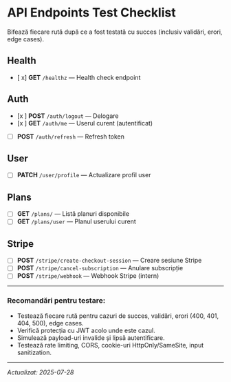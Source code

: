 # API Endpoints Test Checklist

Bifează fiecare rută după ce a fost testată cu succes (inclusiv validări, erori, edge cases).

## Health
- [ x] **GET** `/healthz` — Health check endpoint

## Auth
- [x ] **POST** `/auth/logout` — Delogare
- [x ] **GET** `/auth/me` — Userul curent (autentificat)
- [ ] **POST** `/auth/refresh` — Refresh token
 
## User
- [ ] **PATCH** `/user/profile` — Actualizare profil user

## Plans
- [ ] **GET** `/plans/` — Listă planuri disponibile
- [ ] **GET** `/plans/user` — Planul userului curent

## Stripe
- [ ] **POST** `/stripe/create-checkout-session` — Creare sesiune Stripe
- [ ] **POST** `/stripe/cancel-subscription` — Anulare subscripție
- [ ] **POST** `/stripe/webhook` — Webhook Stripe (intern)

---

### Recomandări pentru testare:
- Testează fiecare rută pentru cazuri de succes, validări, erori (400, 401, 404, 500), edge cases.
- Verifică protecția cu JWT acolo unde este cazul.
- Simulează payload-uri invalide și lipsă autentificare.
- Testează rate limiting, CORS, cookie-uri HttpOnly/SameSite, input sanitization.

---

_Actualizat: 2025-07-28_

